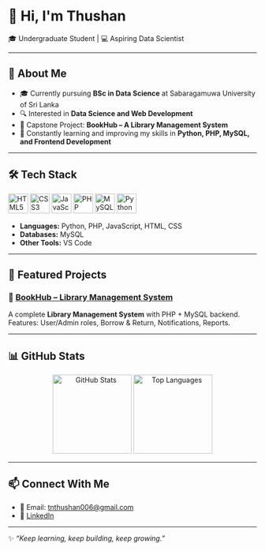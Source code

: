 # 👋 Hi, I'm Thushan

🎓 Undergraduate Student | 💻 Aspiring Data Scientist 

---

## 🌟 About Me
- 🎓 Currently pursuing **BSc in Data Science** at Sabaragamuwa University of Sri Lanka  
- 🔍 Interested in **Data Science and Web Development**  
- 📖 Capstone Project: **BookHub – A Library Management System**  
- 🌱 Constantly learning and improving my skills in **Python, PHP, MySQL, and Frontend Development**  

---

## 🛠️ Tech Stack
<p align="left">
  <img src="https://cdn.jsdelivr.net/gh/devicons/devicon/icons/html5/html5-original.svg" alt="HTML5" width="40" height="40"/> 
  <img src="https://cdn.jsdelivr.net/gh/devicons/devicon/icons/css3/css3-original.svg" alt="CSS3" width="40" height="40"/> 
  <img src="https://cdn.jsdelivr.net/gh/devicons/devicon/icons/javascript/javascript-original.svg" alt="JavaScript" width="40" height="40"/> 
  <img src="https://cdn.jsdelivr.net/gh/devicons/devicon/icons/php/php-original.svg" alt="PHP" width="40" height="40"/> 
  <img src="https://cdn.jsdelivr.net/gh/devicons/devicon/icons/mysql/mysql-original.svg" alt="MySQL" width="40" height="40"/> 
  <img src="https://cdn.jsdelivr.net/gh/devicons/devicon/icons/python/python-original.svg" alt="Python" width="40" height="40"/> 
</p>

- **Languages:** Python, PHP, JavaScript, HTML, CSS   
- **Databases:** MySQL  
- **Other Tools:** VS Code 

---

## 📂 Featured Projects
### 📘 [BookHub – Library Management System](https://github.com/TN-Thushan/bookhub)
A complete **Library Management System** with PHP + MySQL backend.  
Features: User/Admin roles, Borrow & Return, Notifications, Reports.  

---

## 📊 GitHub Stats
<p align="center">
  <img src="https://github-readme-stats.vercel.app/api?username=TN-Thushan&show_icons=true&theme=tokyonight" alt="GitHub Stats" height="160"/>
  <img src="https://github-readme-stats.vercel.app/api/top-langs/?username=TN-Thushan&layout=compact&theme=tokyonight" alt="Top Languages" height="160"/>
</p>

---

## 📫 Connect With Me
- 📧 Email: tnthushan006@gmail.com  
- 💼 [LinkedIn](https://www.linkedin.com/in/tn-thushan-b6777a326)  

---

✨ *“Keep learning, keep building, keep growing.”*
